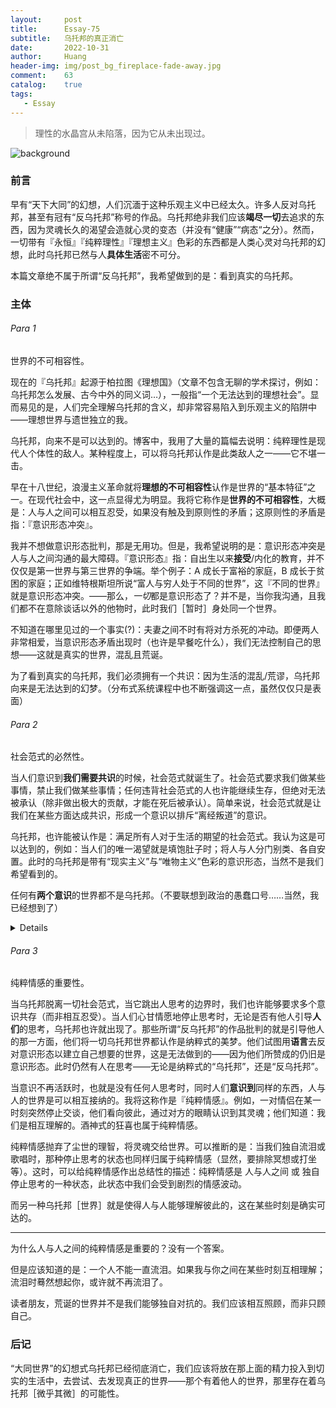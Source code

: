 ```yaml
---
layout:     post
title:      Essay-75
subtitle:   乌托邦的真正消亡
date:       2022-10-31
author:     Huang
header-img: img/post_bg_fireplace-fade-away.jpg
comment:    63
catalog:    true
tags:
   - Essay
---
```


> 理性的水晶宫从未陷落，因为它从未出现过。

![background](https://huang-feiyu.github.io/img/post_bg_fireplace-fade-away.jpg)

### 前言

早有“天下大同”的幻想，人们沉湎于这种乐观主义中已经太久。许多人反对乌托邦，甚至有冠有“反乌托邦”称号的作品。乌托邦绝非我们应该**竭尽一切**去追求的东西，因为灵魂长久的渴望会造就心灵的变态（并没有“健康”“病态“之分）。然而，一切带有『永恒』『纯粹理性』『理想主义』色彩的东西都是人类心灵对乌托邦的幻想，此时乌托邦已然与人**具体生活**密不可分。

本篇文章绝不属于所谓“反乌托邦”，我希望做到的是：看到真实的乌托邦。

### 主体

###### Para 1

世界的不可相容性。

现在的『乌托邦』起源于柏拉图《理想国》（文章不包含无聊的学术探讨，例如：乌托邦怎么发展、古今中外的同义词…），一般指“一个无法达到的理想社会”。显而易见的是，人们完全理解乌托邦的含义，却非常容易陷入到乐观主义的陷阱中——理想世界与遗世独立的我。

乌托邦，向来不是可以达到的。博客中，我用了大量的篇幅去说明：纯粹理性是现代人个体性的敌人。某种程度上，可以将乌托邦认作是此类敌人之一——它不堪一击。

早在十八世纪，浪漫主义革命就将**理想的不可相容性**认作是世界的“基本特征”之一。在现代社会中，这一点显得尤为明显。我将它称作是**世界的不可相容性**，大概是：人与人之间可以相互忍受，如果没有触及到原则性的矛盾；这原则性的矛盾是指：『意识形态冲突』。

我并不想做意识形态批判，那是无用功。但是，我希望说明的是：意识形态冲突是人与人之间沟通的最大障碍。『意识形态』指：自出生以来**接受**/内化的教育，并不仅仅是第一世界与第三世界的争端。举个例子：A 成长于富裕的家庭，B 成长于贫困的家庭；正如维特根斯坦所说“富人与穷人处于不同的世界”，这『不同的世界』就是意识形态冲突。——那么，*一切*都是意识形态了？并不是，当你我沟通，且我们都不在意除谈话以外的他物时，此时我们［暂时］身处同一个世界。

不知道在哪里见过的一个事实(?)：夫妻之间不时有将对方杀死的冲动。即便两人非常相爱，当意识形态矛盾出现时（也许是早餐吃什么），我们无法控制自己的思想——这就是真实的世界，混乱且荒诞。

为了看到真实的乌托邦，我们必须拥有一个共识：因为生活的混乱/荒谬，乌托邦向来是无法达到的幻梦。（分布式系统课程中也不断强调这一点，虽然仅仅只是表面）

###### Para 2

社会范式的必然性。

当人们意识到**我们需要共识**的时候，社会范式就诞生了。社会范式要求我们做某些事情，禁止我们做某些事情；任何违背社会范式的人也许能继续生存，但绝对无法被承认（除非做出极大的贡献，才能在死后被承认）。简单来说，社会范式就是让我们在某些方面达成共识，形成一个意识以排斥“离经叛道”的意识。

乌托邦，也许能被认作是：满足所有人对于生活的期望的社会范式。我认为这是可以达到的，例如：当人们的唯一渴望就是填饱肚子时；将人与人分门别类、各自安置。此时的乌托邦是带有“现实主义”与“唯物主义”色彩的意识形态，当然不是我们希望看到的。

任何有**两个意识**的世界都不是乌托邦。（不要联想到政治的愚蠢口号……当然，我已经想到了）

 <details>
     我并不是反对一切社会范式。没有社会范式，任何人都无法生存。我所做的是：<b>拓宽人生存的可能性</b>。
 </details>

###### Para 3

纯粹情感的重要性。

当乌托邦脱离一切社会范式，当它跳出人思考的边界时，我们也许能够要求多个意识共存（而非相互忍受）。当人们心甘情愿地停止思考时，无论是否有他人引导**人们**的思考，乌托邦也许就出现了。那些所谓“反乌托邦”的作品批判的就是引导他人的那一方面，他们将一切乌托邦世界都认作是纳粹式的美梦。他们试图用**语言**去反对意识形态以建立自己想要的世界，这是无法做到的——因为他们所赞成的仍旧是意识形态。此时仍然有人在思考——无论是纳粹式的“乌托邦”，还是“反乌托邦”。

当意识不再活跃时，也就是没有任何人思考时，同时人们**意识到**同样的东西，人与人的世界是可以相互接纳的。我将这称作是『纯粹情感』。例如，一对情侣在某一时刻突然停止交谈，他们看向彼此，通过对方的眼睛认识到其灵魂；他们知道：我们是相互理解的。酒神式的狂喜也属于纯粹情感。

纯粹情感抛弃了尘世的理智，将灵魂交给世界。可以推断的是：当我们独自流泪或歌唱时，那种停止思考的状态也同样归属于纯粹情感（显然，要排除冥想或打坐等）。这时，可以给纯粹情感作出总结性的描述：纯粹情感是 人与人之间 或 独自 停止思考的一种状态，此状态中我们会受到剧烈的情感波动。

而另一种乌托邦［世界］就是使得人与人能够理解彼此的，这在某些时刻是确实可达的。

---

为什么人与人之间的纯粹情感是重要的？没有一个答案。

但是应该知道的是：一个人不能一直流泪。如果我与你之间在某些时刻互相理解；流泪时蓦然想起你，或许就不再流泪了。

读者朋友，荒诞的世界并不是我们能够独自对抗的。我们应该相互照顾，而非只顾自己。

### 后记

“大同世界”的幻想式乌托邦已经彻底消亡，我们应该将放在那上面的精力投入到切实的生活中，去尝试、去发现真正的世界——那个有着他人的世界，那里存在着乌托邦［微乎其微］的可能性。

